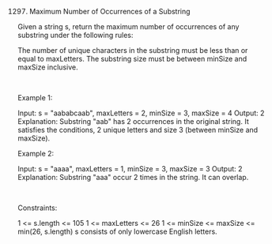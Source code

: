 1297. Maximum Number of Occurrences of a Substring

Given a string s, return the maximum number of occurrences of any substring under the following rules:

The number of unique characters in the substring must be less than or equal to maxLetters.
The substring size must be between minSize and maxSize inclusive.

 

Example 1:

Input: s = "aababcaab", maxLetters = 2, minSize = 3, maxSize = 4
Output: 2
Explanation: Substring "aab" has 2 occurrences in the original string.
It satisfies the conditions, 2 unique letters and size 3 (between minSize and maxSize).


Example 2:

Input: s = "aaaa", maxLetters = 1, minSize = 3, maxSize = 3
Output: 2
Explanation: Substring "aaa" occur 2 times in the string. It can overlap.


 

Constraints:

1 <= s.length <= 105
1 <= maxLetters <= 26
1 <= minSize <= maxSize <= min(26, s.length)
s consists of only lowercase English letters.